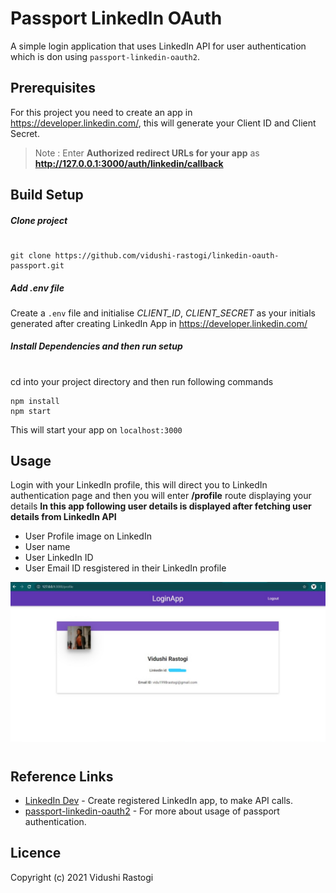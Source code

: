 # Passport LinkedIn OAuth
A simple login application that uses LinkedIn API for user authentication which is don using `passport-linkedin-oauth2`.

## Prerequisites
For this project you need to create an app in https://developer.linkedin.com/, this will generate your Client ID and Client Secret.
> Note : Enter **Authorized redirect URLs for your app** as **http://127.0.0.1:3000/auth/linkedin/callback**

## Build Setup
##### Clone project
#
```
git clone https://github.com/vidushi-rastogi/linkedin-oauth-passport.git
```

##### Add .env file
Create a `.env` file and initialise *CLIENT_ID*, *CLIENT_SECRET* as your initials generated after creating LinkedIn App in https://developer.linkedin.com/

##### Install Dependencies and then run setup
#
cd into your project directory and then run following commands
```
npm install
npm start
```
This will start your app on `localhost:3000`

## Usage
Login with your LinkedIn profile, this will direct you to LinkedIn authentication page and then you will enter **/profile** route displaying your details
**In this app following user details is displayed after fetching user details from LinkedIn API**
- User Profile image on LinkedIn
- User name
- User LinkedIn ID
- User Email ID resgistered in their LinkedIn profile

![alt text](https://github.com/vidushi-rastogi/linkedin-oauth-passport/blob/master/screenshot/profilepage.jpeg?raw=true)
#
## Reference Links
- [LinkedIn Dev](https://developer.linkedin.com/) - Create registered LinkedIn app, to make API calls.
- [passport-linkedin-oauth2](http://www.passportjs.org/packages/passport-linkedin-oauth2/) - For more about usage of passport authentication.

## Licence
Copyright (c) 2021 Vidushi Rastogi







